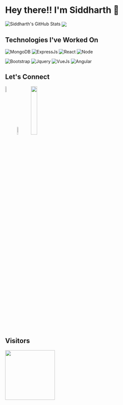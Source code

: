 # Hey there!! I'm Siddharth 👋 

<img  alt="Siddharth's GitHub Stats" src="https://awesome-github-stats.azurewebsites.net/user-stats/officiallysidsingh?cardType=level-alternate&theme=github-dark" /> 

  <img align="center" src="https://github-readme-stats.vercel.app/api/top-langs/?username=officiallysidsingh&bg_color=130,0cbaba,380036&title_color=fff&text_color=fff&layout=compact&hide=ruby" />
<br>

## Technologies I've Worked On
<img src="https://img.shields.io/badge/MongoDB-4EA94B?style=for-the-badge&logo=mongodb&logoColor=white" alt="MongoDB">  <img src="https://img.shields.io/badge/express.js%20-%23404d59.svg?&style=for-the-badge" alt="ExpressJs">  <img src="https://img.shields.io/badge/React-20232A?style=for-the-badge&logo=react&logoColor=61DAFB" alt="React">  <img src="https://img.shields.io/badge/Node.js-339933?style=for-the-badge&logo=nodedotjs&logoColor=white" alt="Node">

<img src="https://img.shields.io/badge/bootstrap%20-%23563D7C.svg?&style=for-the-badge&logo=bootstrap&logoColor=white" alt="Bootstrap">  <img src="https://img.shields.io/badge/jquery%20-%230769AD.svg?&style=for-the-badge&logo=jquery&logoColor=white" alt="Jquery">  <img src="https://img.shields.io/badge/vuejs%20-%2335495e.svg?&style=for-the-badge&logo=vue.js&logoColor=%234FC08D" alt="VueJs">  <img src="https://img.shields.io/badge/angular%20-%23DD0031.svg?&style=for-the-badge&logo=angular&logoColor=white" alt="Angular">

## Let's Connect

<a href="https://www.linkedin.com/in/siddharth-singh-1a2094194/">
    <img align="left" src="https://github.com/officiallysidsingh/officiallysidsingh/blob/master/icons/linkedin.png" height="7%" ; width="7%" ; margin-left:20px;></img></a>
      
<a href="https://twitter.com/sid_singh0125">
  <img src="https://github.com/officiallysidsingh/officiallysidsingh/blob/master/icons/twitter.png" height="8%" ; width="8%" ; margin-left:20px;></img></a>
  
<a href="https://leetcode.com/sid_singh/">
  <img src="https://github.com/officiallysidsingh/officiallysidsingh/blob/master/icons/leetcode.png" height="20%"; width="20%" ;></img></a>
  
  
  ## Visitors
 <img src="https://komarev.com/ghpvc/?username=sidsinghrajput" width=160px/>
